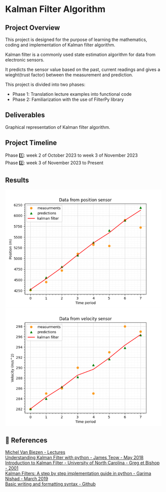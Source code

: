 # Kalman Filter Algorithm  

## Project Overview
This project is designed for the purpose of learning the mathematics, coding and implementation of Kalman filter algorithm.

Kalman filter is a commonly used state estimation algorithm for data from electronic sensors. 

It predicts the sensor value based on the past, current readings and gives a wieght(trust factor) between the measurement and prediction.

This project is divided into two phases:
- Phase 1: Translation lecture examples into functional code
- Phase 2: Familiarization with the use of FilterPy library

## Deliverables
Graphical representation of Kalman filter algorithm.

## Project Timeline
Phase 1️⃣:  week 2 of October 2023 to week 3 of November 2023   
Phase 2️⃣:  week 3 of November 2023 to Present

## Results
![Kalman filter on position data](Results/position_graph.png)
![Kalman filter on velocity data](Results/velocity_graph.png)

## 📑 References

[Michel Van Biezen - Lectures](https://www.youtube.com/watch?v=CaCcOwJPytQ&list=PLX2gX-ftPVXU3oUFNATxGXY90AULiqnWT&index=1)            
[Understanding Kalman Filter with python - James Teow - May 2018](https://medium.com/@jaems33/understanding-kalman-filters-with-python-2310e87b8f48)     
[Introduction to Kalman Filter - University of North Carolina - Greg et Bishop - 2001](https://courses.cs.washington.edu/courses/cse571/03wi/notes/welch-bishop-tutorial.pdf)    
[Kalman Filters: A step by step implementation guide in python - Garima Nishad - March 2019](https://medium.com/analytics-vidhya/kalman-filters-a-step-by-step-implementation-guide-in-python-91e7e123b968)    
[Basic writing and formatting syntax - Github](https://docs.github.com/en/get-started/writing-on-github/getting-started-with-writing-and-formatting-on-github/basic-writing-and-formatting-syntax)   


